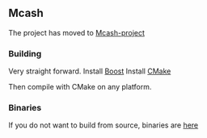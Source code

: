 ## Mcash

The project has moved to [Mcash-project](https://github.com/Mcash-project/Mcash)

### Building

Very straight forward.
Install [Boost](https://www.boost.org/)
Install [CMake](https://cmake.org/)

Then compile with CMake on any platform.

### Binaries

If you do not want to build from source, binaries are [here](https://github.com/Yourlitdaddy/Mcash/releases)

